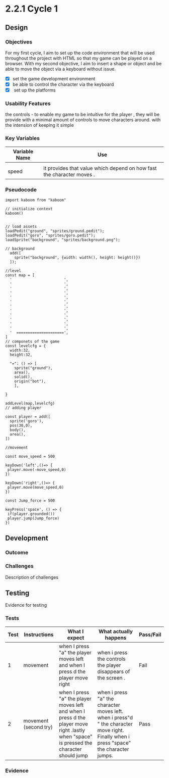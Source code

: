 # 2.2.1 Cycle 1

##

## Design

### Objectives

For my first cycle, I aim to set up the code environment that will be used throughout the project with  HTML so that my game can be played on a browser. With my second objective, I aim to insert a shape or object and be able to move the object via a keyboard without issue. &#x20;

* [x] set the game development environment
* [x] be able to control the character via the keyboard&#x20;
* [x] &#x20;set up the platforms&#x20;

### Usability Features

the controls - to enable my game to be intuitive for the player , they will be provide with a minimal amount of controls to move characters around. with the intension of keeping it simple &#x20;

### Key Variables

| Variable Name | Use                                                                   |
| ------------- | --------------------------------------------------------------------- |
|               |                                                                       |
| speed         | it provides that value which depend on how fast the character moves . |

### Pseudocode

```
import kaboom from "kaboom"

// initialize context
kaboom()


// load assets
loadPedit("ground", "sprites/ground.pedit");
loadPedit("goro", "sprites/goro.pedit");
loadSprite("background", "sprites/background.png");

// background 
  add([
    sprite("background", {width: width(), height: height()})
  ]);

//level
const map = [
  '                       ',
  '                       ',
  '                       ',
  '                       ',
  '                       ',
  '                       ',
  '                       ',
  '                       ',
  '                       ',
  '                       ',
  '                       ',
  '                       ',
  '  =====================',
]
// componets of the game 
const levelcfg = {
  width:32,
  height:32,
  
  "=": () => [
	sprite("ground"),
	area(),
	solid(),
	origin("bot"),
	],
 
}

addLevel(map,levelcfg)
// adding player 

const player = add([
  sprite('goro'),
  pos(30,0),
  body(),
  area(),
])

//movement 

const move_speed = 500

keyDown('left',()=> {
 player.move(-move_speed,0) 
})

keyDown('right',()=> {
 player.move(move_speed,0) 
})

const Jump_force = 500

keyPress('space', () => {
 if(player.grounded())
 player.jump(Jump_force)
})
```

## Development

### Outcome

### Challenges

Description of challenges

## Testing

Evidence for testing

### Tests

| Test | Instructions           | What I expect                                                                                                                               | What actually happens                                                                                                                    | Pass/Fail |
| ---- | ---------------------- | ------------------------------------------------------------------------------------------------------------------------------------------- | ---------------------------------------------------------------------------------------------------------------------------------------- | --------- |
| 1    | movement               | when I press "a" the player moves left and when I press d the player move right                                                             | when i press the controls the player disappears of the screen .                                                                          | Fail      |
| 2    | movement (second  try) | when I press "a" the player moves left and when I press d the player move right .lastly when "space" is pressed the character  should jump  | when i press "a" the character moves left. when i press"d " the character move right. Finally when i press "space" the character  jumps. | Pass      |

### Evidence
